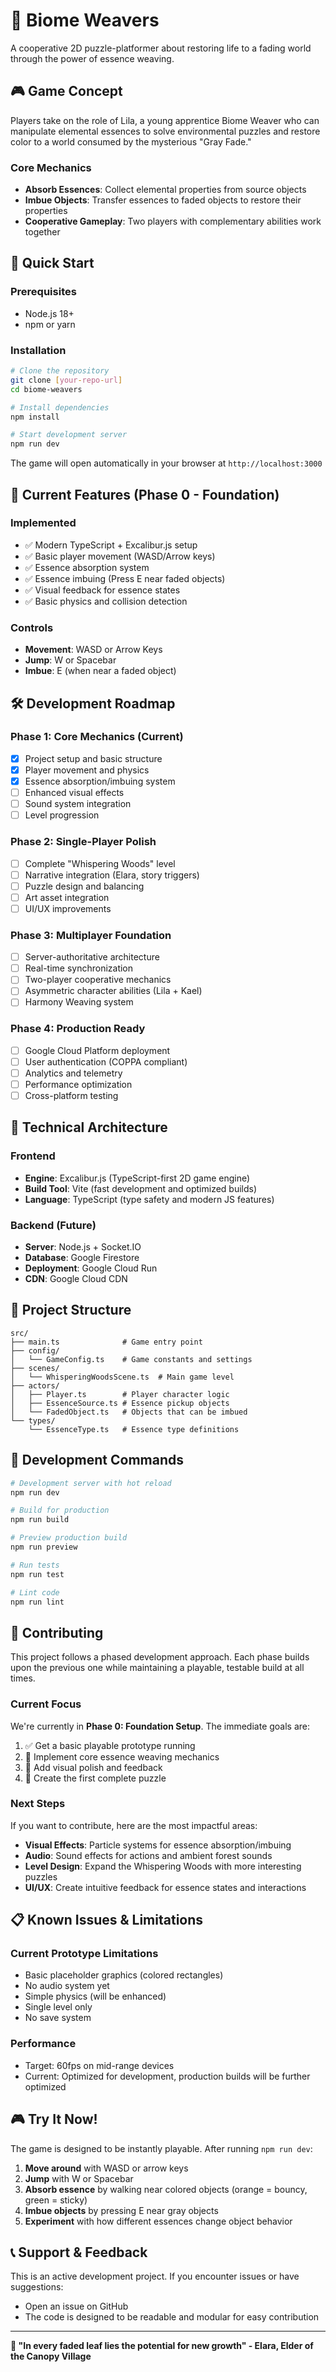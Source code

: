 # 🌱 Biome Weavers

A cooperative 2D puzzle-platformer about restoring life to a fading world through the power of essence weaving.

## 🎮 Game Concept

Players take on the role of Lila, a young apprentice Biome Weaver who can manipulate elemental essences to solve environmental puzzles and restore color to a world consumed by the mysterious "Gray Fade."

### Core Mechanics
- **Absorb Essences**: Collect elemental properties from source objects
- **Imbue Objects**: Transfer essences to faded objects to restore their properties
- **Cooperative Gameplay**: Two players with complementary abilities work together

## 🚀 Quick Start

### Prerequisites
- Node.js 18+ 
- npm or yarn

### Installation
```bash
# Clone the repository
git clone [your-repo-url]
cd biome-weavers

# Install dependencies
npm install

# Start development server
npm run dev
```

The game will open automatically in your browser at `http://localhost:3000`

## 🎯 Current Features (Phase 0 - Foundation)

### Implemented
- ✅ Modern TypeScript + Excalibur.js setup
- ✅ Basic player movement (WASD/Arrow keys)
- ✅ Essence absorption system
- ✅ Essence imbuing (Press E near faded objects)
- ✅ Visual feedback for essence states
- ✅ Basic physics and collision detection

### Controls
- **Movement**: WASD or Arrow Keys
- **Jump**: W or Spacebar
- **Imbue**: E (when near a faded object)

## 🛠️ Development Roadmap

### Phase 1: Core Mechanics (Current)
- [x] Project setup and basic structure
- [x] Player movement and physics
- [x] Essence absorption/imbuing system
- [ ] Enhanced visual effects
- [ ] Sound system integration
- [ ] Level progression

### Phase 2: Single-Player Polish
- [ ] Complete "Whispering Woods" level
- [ ] Narrative integration (Elara, story triggers)
- [ ] Puzzle design and balancing
- [ ] Art asset integration
- [ ] UI/UX improvements

### Phase 3: Multiplayer Foundation
- [ ] Server-authoritative architecture
- [ ] Real-time synchronization
- [ ] Two-player cooperative mechanics
- [ ] Asymmetric character abilities (Lila + Kael)
- [ ] Harmony Weaving system

### Phase 4: Production Ready
- [ ] Google Cloud Platform deployment
- [ ] User authentication (COPPA compliant)
- [ ] Analytics and telemetry
- [ ] Performance optimization
- [ ] Cross-platform testing

## 🎨 Technical Architecture

### Frontend
- **Engine**: Excalibur.js (TypeScript-first 2D game engine)
- **Build Tool**: Vite (fast development and optimized builds)
- **Language**: TypeScript (type safety and modern JS features)

### Backend (Future)
- **Server**: Node.js + Socket.IO
- **Database**: Google Firestore
- **Deployment**: Google Cloud Run
- **CDN**: Google Cloud CDN

## 📁 Project Structure

```
src/
├── main.ts              # Game entry point
├── config/
│   └── GameConfig.ts    # Game constants and settings
├── scenes/
│   └── WhisperingWoodsScene.ts  # Main game level
├── actors/
│   ├── Player.ts        # Player character logic
│   ├── EssenceSource.ts # Essence pickup objects
│   └── FadedObject.ts   # Objects that can be imbued
└── types/
    └── EssenceType.ts   # Essence type definitions
```

## 🎯 Development Commands

```bash
# Development server with hot reload
npm run dev

# Build for production
npm run build

# Preview production build
npm run preview

# Run tests
npm run test

# Lint code
npm run lint
```

## 🌟 Contributing

This project follows a phased development approach. Each phase builds upon the previous one while maintaining a playable, testable build at all times.

### Current Focus
We're currently in **Phase 0: Foundation Setup**. The immediate goals are:
1. ✅ Get a basic playable prototype running
2. 🔄 Implement core essence weaving mechanics
3. 🔄 Add visual polish and feedback
4. 🔄 Create the first complete puzzle

### Next Steps
If you want to contribute, here are the most impactful areas:
- **Visual Effects**: Particle systems for essence absorption/imbuing
- **Audio**: Sound effects for actions and ambient forest sounds
- **Level Design**: Expand the Whispering Woods with more interesting puzzles
- **UI/UX**: Create intuitive feedback for essence states and interactions

## 📋 Known Issues & Limitations

### Current Prototype Limitations
- Basic placeholder graphics (colored rectangles)
- No audio system yet
- Simple physics (will be enhanced)
- Single level only
- No save system

### Performance
- Target: 60fps on mid-range devices
- Current: Optimized for development, production builds will be further optimized

## 🎮 Try It Now!

The game is designed to be instantly playable. After running `npm run dev`:

1. **Move around** with WASD or arrow keys
2. **Jump** with W or Spacebar  
3. **Absorb essence** by walking near colored objects (orange = bouncy, green = sticky)
4. **Imbue objects** by pressing E near gray objects
5. **Experiment** with how different essences change object behavior

## 📞 Support & Feedback

This is an active development project. If you encounter issues or have suggestions:
- Open an issue on GitHub
- The code is designed to be readable and modular for easy contribution

---

**🌱 "In every faded leaf lies the potential for new growth" - Elara, Elder of the Canopy Village** 